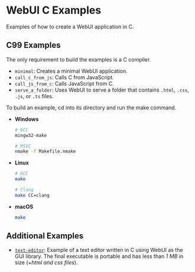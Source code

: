 # WebUI C Examples

Examples of how to create a WebUI application in C.

## C99 Examples

The only requirement to build the examples is a C compiler.

- `minimal`: Creates a minimal WebUI application.
- `call_c_from_js`: Calls C from JavaScript.
- `call_js_from_c`: Calls JavaScript from C.
- `serve_a_folder`: Uses WebUI to serve a folder that contains `.html`, `.css`, `.js`, or `.ts` files.

To build an example, cd into its directory and run the make command.

- **Windows**

  ```sh
  # GCC
  mingw32-make

  # MSVC
  nmake -f Makefile.nmake
  ```

- **Linux**

  ```sh
  # GCC
  make

  # Clang
  make CC=clang
  ```

- **macOS**
  ```sh
  make
  ```

## Additional Examples

- [`text-editor`](https://github.com/webui-dev/webui/tree/main/examples/C/text-editor): Example of a text editor written in C using WebUI as the GUI library. The final executable is portable and has less than _1 MB_ in size (_+html and css files_).
